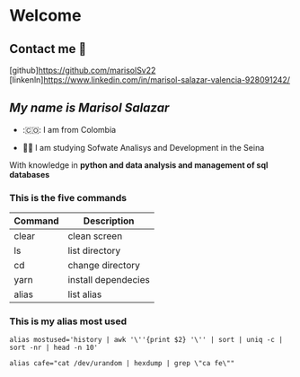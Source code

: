 # Welcome

## Contact me 📲
[github]https://github.com/marisolSv22
[linkenln]https://www.linkedin.com/in/marisol-salazar-valencia-928091242/


## _My name is Marisol Salazar_

- :🇨🇴: I am from Colombia

- 👩‍🎓 I am studying Sofwate Analisys and Development in the Seina

With knowledge in **python and data analysis and management of sql databases**

### This is the five commands

| Command | Description         |
| ------- | -----------         |
| clear   | clean screen        |
|  ls     | list directory      |
|  cd     | change directory    |
| yarn    | install dependecies |
| alias   | list alias          |

### This is my alias most used

``` alias mostused='history | awk '\''{print $2} '\'' | sort | uniq -c | sort -nr | head -n 10' ```

``` alias cafe="cat /dev/urandom | hexdump | grep \"ca fe\"" ```
